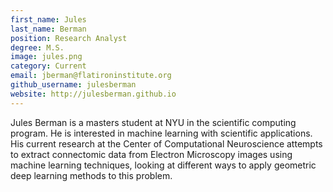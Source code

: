 ```yaml
---
first_name: Jules
last_name: Berman
position: Research Analyst
degree: M.S.
image: jules.png
category: Current
email: jberman@flatironinstitute.org
github_username: julesberman
website: http://julesberman.github.io
---
```

<!-- bio below -->
Jules Berman is a masters student at NYU in the scientific computing program. He is interested in machine learning with scientific applications. His current research at the Center of Computational Neuroscience attempts to extract connectomic data from Electron Microscopy images using machine learning techniques, looking at different ways to apply geometric deep learning methods to this problem.
